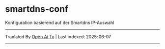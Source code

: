 # smartdns-conf
Konfiguration basierend auf der Smartdns IP-Auswahl

---

Tranlated By [Open Ai Tx](https://github.com/OpenAiTx/OpenAiTx) | Last indexed: 2025-06-07

---